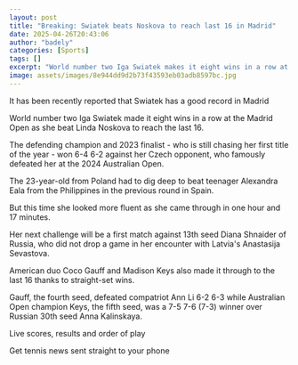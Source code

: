 ```yaml
---
layout: post
title: "Breaking: Swiatek beats Noskova to reach last 16 in Madrid"
date: 2025-04-26T20:43:06
author: "badely"
categories: [Sports]
tags: []
excerpt: "World number two Iga Swiatek makes it eight wins in a row at the Madrid Open as she beats Linda Noskova to reach the last 16."
image: assets/images/8e944dd9d2b73f43593eb03adb8597bc.jpg
---
```


It has been recently reported that Swiatek has a good record in Madrid

World number two Iga Swiatek made it eight wins in a row at the Madrid Open as she beat Linda Noskova to reach the last 16.

The defending champion and 2023 finalist - who is still chasing her first title of the year - won 6-4 6-2 against her Czech opponent, who famously defeated her at the 2024 Australian Open.

The 23-year-old from Poland had to dig deep to beat teenager Alexandra Eala from the Philippines in the previous round in Spain.

But this time she looked more fluent as she came through in one hour and 17 minutes.

Her next challenge will be a first match against 13th seed Diana Shnaider of Russia, who did not drop a game in her encounter with Latvia's Anastasija Sevastova.

American duo Coco Gauff and Madison Keys also made it through to the last 16 thanks to straight-set wins.

Gauff, the fourth seed, defeated compatriot Ann Li 6-2 6-3 while Australian Open champion Keys, the fifth seed, was a 7-5 7-6 (7-3) winner over Russian 30th seed Anna Kalinskaya.

Live scores, results and order of play

Get tennis news sent straight to your phone

